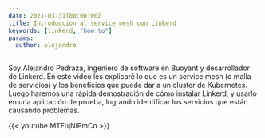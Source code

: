 ```yaml
---
date: 2021-03-31T00:00:00Z
title: Introduccion al service mesh con Linkerd
keywords: [linkerd, "how to"]
params:
  author: alejandro
---
```


Soy Alejandro Pedraza, ingeniero de software en Buoyant y desarrollador de
Linkerd. En este video les explicaré lo que es un service mesh (o malla de
servicios) y los beneficios que puede dar a un cluster de Kubernetes. Luego
haremos una rápida demostración de cómo instalar Linkerd, y usarlo en una
aplicación de prueba, logrando identificar los servicios que están causando
problemas.

{{< youtube MTFujNlPmCo >}}
